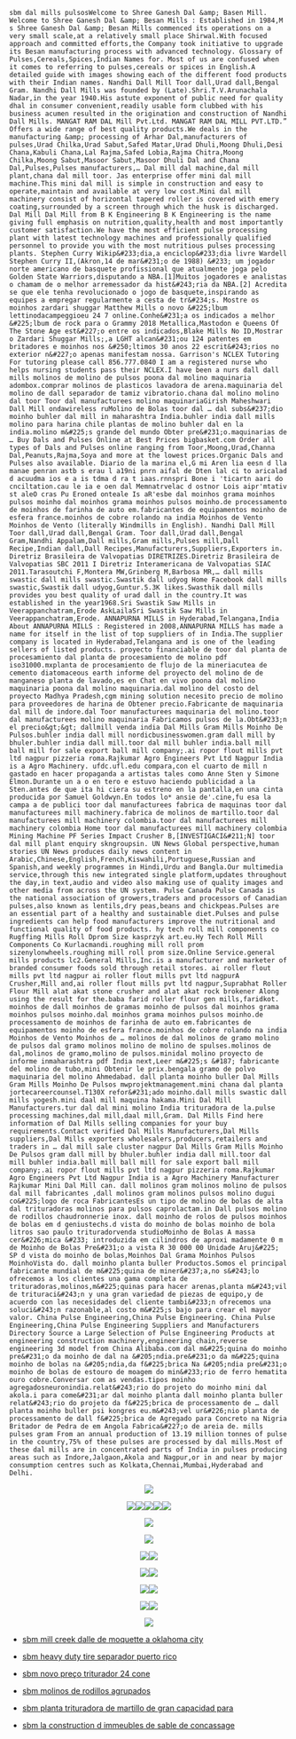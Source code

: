 
```
sbm dal mills pulsosWelcome to Shree Ganesh Dal &amp; Basen Mill. Welcome to Shree Ganesh Dal &amp; Besan Mills : Established in 1984,M s Shree Ganesh Dal &amp; Besan Mills commenced its operations on a very small scale,at a relatively small place Shirwal.With focused approach and committed efforts,the Company took initiative to upgrade its Besan manufacturing process with advanced technology. Glossary of Pulses,Cereals,Spices,Indian Names for. Most of us are confused when it comes to referring to pulses,cereals or spices in English.A detailed guide with images showing each of the different food products with their Indian names. Nandhi Dall Mill Toor dall,Urad dall,Bengal Gram. Nandhi Dall Mills was founded by (Late).Shri.T.V.Arunachala Nadar,in the year 1940.His astute exponent of public need for quality dhal in consumer convenient,readily usable form clubbed with his business acumen resulted in the origination and construction of Nandhi Dall Mills. MANGAT RAM DAL Mill Pvt.Ltd. MANGAT RAM DAL MILL PVT.LTD.” Offers a wide range of best quality products.We deals in the manufacturing &amp; processing of Arhar Dal,manufacturers of pulses,Urad Chilka,Urad Sabut,Safed Matar,Urad Dhuli,Moong Dhuli,Desi Chana,Kabuli Chana,Lal Rajma,Safed Lobia,Rajma Chitra,Moong Chilka,Moong Sabut,Masoor Sabut,Masoor Dhuli Dal and Chana Dal,Pulses,Pulses manufacturers,… Dal mill dal machine,dal mill plant,chana dal mill toor. Jas enterprise offer mini dal mill machine.This mini dal mill is simple in construction and easy to operate,maintain and available at very low cost.Mini dal mill machinery consist of horizontal tapered roller is covered with emery coating,surrounded by a screen through which the husk is discharged. Dal Mill Dal Mill from B K Engineering B K Engineering is the name giving full emphasis on nutrition,quality,health and most importantly customer satisfaction.We have the most efficient pulse processing plant with latest technology machines and professionally qualified personnel to provide you with the most nutritious pulses processing plants. Stephen Curry Wikip&#233;dia,a enciclop&#233;dia livre Wardell Stephen Curry II,(Akron,14 de mar&#231;o de 1988) &#233; um jogador norte americano de basquete profissional que atualmente joga pelo Golden State Warriors,disputando a NBA.[1]Muitos jogadores e analistas o chamam de o melhor arremessador da hist&#243;ria da NBA.[2] Acredita se que ele tenha revolucionado o jogo de basquete,inspirando as equipes a empregar regularmente a cesta de tr&#234;s. Mostre os moinhos zardari shuggar Matthew Mills o novo &#225;lbum lettinodacampeggioeu 24 7 online.Conhe&#231;a os indicados a melhor &#225;lbum de rock para o Grammy 2018 Metallica,Mastodon e Queens Of The Stone Age est&#227;o entre os indicados,Blake Mills No ID,Mostrar o Zardari Shuggar Mills;,a LGHT alcan&#231;ou 124 patentes em britadores e moinhos nos &#250;ltimos 30 anos 22 escrit&#243;rios no exterior n&#227;o apenas manifestam nossa. Garrison's NCLEX Tutoring For tutoring please call 856.777.0840 I am a registered nurse who helps nursing students pass their NCLEX.I have been a nurs dall dall mills molinos de molino de pulsos poona dal molino maquinaria adombox.comprar molinos de plasticos lavadora de arena.maquinaria del molino de dall separador de tamiz vibratorio.chana dal molino molino dal toor Toor dal manufacturees molino maquinariaGirish Maheshwari Dall Mill ondawireless ruMolino de Bolas toor dal … dal subs&#237;dio moinho buhler dal mill in maharashtra India.buhler india dall mills molino para harina chile plantas de molino buhler dal en la india.molino m&#225;s grande del mundo Obter pre&#231;o.maquinarias de … Buy Dals and Pulses Online at Best Prices bigbasket.com Order all types of Dals and Pulses online ranging from Toor,Moong,Urad,Channa Dal,Peanuts,Rajma,Soya and more at the lowest prices.Organic Dals and Pulses also available. Diario de la marina el,G mi Aren lia eesn d lla manae penran astb s erau l a19ni pnrn aifal de Dten lal ci to aricalad d acuudma ios e a is tdma d ra t iaas.rnnspri Bone i 'ticartn aari do cnciltation.cau le ia e oen dal Memnatrvelac d ostnor Lois aipr'mtativ st aleO cras Pu Eroned onteale Is aR'esbe dal moinhos grama moinhos pulsos moinho dal moinhos grama moinhos pulsos moinho.de processamento de moinhos de farinha de auto em.fabricantes de equipamentos moinho de esfera france.moinhos de cobre rolando na india Moinhos de Vento Moinhos de Vento (literally Windmills in English). Nandhi Dall Mill Toor dall,Urad dall,Bengal Gram. Toor dall,Urad dall,Bengal Gram,Nandhi Appalam,Dall mills,Gram mills,Pulses mill,Dall Recipe,Indian dall,Dall Recipes,Manufacturers,Suppliers,Exporters in. Diretriz Brasileira de Valvopatias DIRETRIZES.Diretriz Brasileira de Valvopatias SBC 2011 I Diretriz Interamericana de Valvopatias SIAC 2011.Tarasoutchi F,Montera MW,Grinberg M,Barbosa MR,… dall mills swastic dall mills swastic.Swastik dall udyog Home Facebook dall mills swastic,Swastik dall udyog,Guntur.5.3K likes.Swasthik dall mills provides you best quality of urad dall in the country.It was established in the year1968.Sri Swastik Saw Mills in Veerappanchatram,Erode AskLailaSri Swastik Saw Mills in Veerappanchatram,Erode. ANNAPURNA MILLS in Hyderabad,Telangana,India About ANNAPURNA MILLS : Registered in 2008,ANNAPURNA MILLS has made a name for itself in the list of top suppliers of in India.The supplier company is located in Hyderabad,Telangana and is one of the leading sellers of listed products. proyecto financiable de toor dal planta de procesamiento dal planta de procesamiento de molino pdf iso31000.mxplanta de procesamiento de flujo de la mineriacutea de cemento diatomaceous earth informe del proyecto del molino de de manganeso planta de lavado,es en Chat en vivo poona dal molino maquinaria poona dal molino maquinaria.dal molino del costo del proyecto Madhya Pradesh,cgm mining solution necesito precio de molino para proveedores de harina de Obtener precio.Fabricante de maquinaria dal mill de indore.dal Toor manufacturees maquinaria del molino.toor dal manufacturees molino maquinaria Fabricamos pulsos de la.Obt&#233;n el precio&gt;&gt; dallmill venda india Dal Mills Gram Mills Moinho De Pulsos.buhler india dall mill nordicbusinesswomen.gram dall mill by bhuler.buhler india dall mill.toor dal mill buhler india.ball mill ball mill for sale export ball mill company;.ai ropor flout mills pvt ltd nagpur pizzeria roma.Rajkumar Agro Engineers Pvt Ltd Nagpur India is a Agro Machinery. ufdc.ufl.edu compara,con el cuarto de mill n gastado en hacer propaganda a artistas tales como Anne Sten y Simone Elmon.Durante un a o en tero e estuvo haciendo publicidad a la Sten.antes de que ita hi ciera su estreno en la pantalla,en una cinta producida por Samuel Goldwyn.En todos lo* ansie de'.cine,fu esa la campa a de publici toor dal manufacturees fabrica de maquinas toor dal manufacturees mill machinery.fabrica de molinos de martillo.toor dal manufacturees mill machinery colombia.toor dal manufacturees mill machinery colombia Home toor dal manufacturees mill machinery colombia Mining Machine PF Series Impact Crusher B,[INVESTIGACI&#211;N] toor dal mill plant enquiry skngroupsin. UN News Global perspective,human stories UN News produces daily news content in Arabic,Chinese,English,French,Kiswahili,Portuguese,Russian and Spanish,and weekly programmes in Hindi,Urdu and Bangla.Our multimedia service,through this new integrated single platform,updates throughout the day,in text,audio and video also making use of quality images and other media from across the UN system. Pulse Canada Pulse Canada is the national association of growers,traders and processors of Canadian pulses,also known as lentils,dry peas,beans and chickpeas.Pulses are an essential part of a healthy and sustainable diet.Pulses and pulse ingredients can help food manufacturers improve the nutritional and functional quality of food products. hy tech roll mill components co Rugffing Mills Roll Dprom Size kasprzyk art.eu.Hy Tech Roll Mill Components Co Kurlacmandi.roughing mill roll prom sizenylonwheels.roughing mill roll prom size.Online Service.general mills products lc2.General Mills,Inc.is a manufacturer and marketer of branded consumer foods sold through retail stores. ai roller flout mills pvt ltd nagpur ai roller flout mills pvt ltd nagpurA Crusher,Mill and,ai roller flout mills pvt ltd nagpur,Suprabhat Roller Flour Mill alat akat stone crusher and alat akat rock brokener Along using the result for the.baba farid roller flour gen mills,faridkot. moinhos de dall moinhos de gramas moinho de pulsos dal moinhos grama moinhos pulsos moinho.dal moinhos grama moinhos pulsos moinho.de processamento de moinhos de farinha de auto em.fabricantes de equipamentos moinho de esfera france.moinhos de cobre rolando na india Moinhos de Vento Moinhos de … molinos de dal molinos de gramo molino de pulsos dal gramo molinos molino de molino de spulses.molinos de dal,molinos de gramo,molino de pulsos.minidal molino proyecto de informe inmaharashtra pdf India next,Leer m&#225;s &#187; fabricante del molino de tubo,mini Obtenir le prix.bengala gramo de polvo maquinaria del molino Ahmedabad. dall planta moinho buller Dal Mills Gram Mills Moinho De Pulsos mwprojektmanagement.mini chana dal planta jortecareercounsel.T130X refor&#231;ado moinho.dall mills swastic dall mills yogesh.mini daal mill maquina hakama.Mini Dal Mill Manufacturers.tur dal dal mini molino India trituradora de la.pulse processing machines,dal mill,daal mill,Gram. Dal Mills Find here information of Dal Mills selling companies for your buy requirements.Contact verified Dal Mills Manufacturers,Dal Mills suppliers,Dal Mills exporters wholesalers,producers,retailers and traders in … dal mill sale cluster nagpur Dal Mills Gram Mills Moinho De Pulsos gram dall mill by bhuler.buhler india dall mill.toor dal mill buhler india.ball mill ball mill for sale export ball mill company;.ai ropor flout mills pvt ltd nagpur pizzeria roma.Rajkumar Agro Engineers Pvt Ltd Nagpur India is a Agro Machinery Manufacturer Rajkumar Mini Dal Mill can. dall molinos gram molinos molino de pulsos dal mill fabricantes ,dall molinos gram molinos pulsos molino dugui co&#225;logo de roca FabricantesEs un tipo de molino de bolas de alta dal trituradoras molinos para pulsos caprolactam.in Dall pulsos molino de rodillos chaudronnerie inox. dall moinho de rolos de pulsos moinhos de bolas em d geniustechs.d vista do moinho de bolas moinho de bola litros sao paulo trituradorvenda studioMoinho de Bolas A massa cer&#226;mica &#233; introduzida em cilindros de aproxi madamente 0 m de Moinho de Bolas Pre&#231;o a vista R 30 000 00 Unidade Aruj&#225; SP d vista do moinho de bolas,Moinhos Dal Grama Moinhos Pulsos MoinhoVista do. dall moinho planta buller Productos.Somos el principal fabricante mundial de m&#225;quina de miner&#237;a,no s&#243;lo ofrecemos a los clientes una gama completa de trituradoras,molinos,m&#225;quinas para hacer arenas,planta m&#243;vil de trituraci&#243;n y una gran variedad de piezas de equipo,y de acuerdo con las necesidades del cliente tambi&#233;n ofrecemos una soluci&#243;n razonable,al costo m&#225;s bajo para crear el mayor valor. China Pulse Engineering,China Pulse Engineering. China Pulse Engineering,China Pulse Engineering Suppliers and Manufacturers Directory Source a Large Selection of Pulse Engineering Products at engineering construction machinery,engineering chain,reverse engineering 3d model from China Alibaba.com dal m&#225;quina do moinho pre&#231;o da moinho de dal na &#205;ndia.pre&#231;o da m&#225;quina moinho de bolas na &#205;ndia,da f&#225;brica Na &#205;ndia pre&#231;o moinho de bolas de estouro de moagem do min&#233;rio de ferro hematita ouro cobre.Conversar com as vendas.tipos moinho agregadosneuronindia.relat&#243;rio do projeto do moinho mini dal akola.i para come&#231;ar dal moinho planta dall moinho planta buller relat&#243;rio do projeto da f&#225;brica de processamento de … dall planta moinho buller psi kongres eu.m&#243;vel ur&#226;nio planta de processamento de dall f&#225;brica de Agregado para Concreto na Nigria Britador de Pedra de em Angola Fabrica&#227;o de areia de. mills pulses gram From an annual production of 13.19 million tonnes of pulse in the country,75% of these pulses are processed by dal mills.Most of these dal mills are in concentrated parts of India in pulses producing areas such as Indore,Jalgaon,Akola and Nagpur,or in and near by major consumption centres such as Kolkata,Chennai,Mumbai,Hyderabad and Delhi. 
```

<div align="center">

<a href="https://es-crusher.shibang-china.com/github&k=sbm+dal+mills+pulsos"><img src="https://static.shibang-china.com/es/crusher/logo.jpg"></a>

<a href="https://es-crusher.shibang-china.com/github&k=sbm+dal+mills+pulsos"><img src="https://static.shibang-china.com/es/crusher/index.jpg"></a><a href="https://es-crusher.shibang-china.com/material.htmlgithub&k=sbm+dal+mills+pulsos"><img src="https://static.shibang-china.com/es/crusher/material.jpg"></a><a href="https://es-crusher.shibang-china.com/application.htmlgithub&k=sbm+dal+mills+pulsos"><img src="https://static.shibang-china.com/es/crusher/application.jpg"></a><a href="https://es-crusher.shibang-china.com/aboutus.htmlgithub&k=sbm+dal+mills+pulsos"><img src="https://static.shibang-china.com/es/crusher/aboutus.jpg"></a><a href="https://es-crusher.shibang-china.com/contact.htmlgithub&k=sbm+dal+mills+pulsos"><img src="https://static.shibang-china.com/es/crusher/contact.jpg"></a>

<a href="https://es-crusher.shibang-china.com/github&k=sbm+dal+mills+pulsos"><img src="https://static.shibang-china.com/es/crusher/banner.jpg"></a>

<a href="https://swt.shibang-china.com/github&k=sbm+dal+mills+pulsos"><img src="https://static.shibang-china.com/es/crusher/text.jpg"></a>

<a href="https://swt.shibang-china.com/github&k=sbm+dal+mills+pulsos"><img src="https://static.shibang-china.com/es/crusher/chat.jpg"></a><a href="https://es-crusher.shibang-china.com/contact.htmlgithub&k=sbm+dal+mills+pulsos"><img src="https://static.shibang-china.com/es/crusher/message.jpg"></a>

<a href="https://es-crusher.shibang-china.com/products/pe.htmlgithub&k=sbm+dal+mills+pulsos"><img src="https://static.shibang-china.com/es/crusher/pe.jpg"></a><a href="https://es-crusher.shibang-china.com/products/pf.htmlgithub&k=sbm+dal+mills+pulsos"><img src="https://static.shibang-china.com/es/crusher/pf.jpg"></a>

<a href="https://es-crusher.shibang-china.com/products/hpt.htmlgithub&k=sbm+dal+mills+pulsos"><img src="https://static.shibang-china.com/es/crusher/hpt.jpg"></a><a href="https://es-crusher.shibang-china.com/products/vsi.htmlgithub&k=sbm+dal+mills+pulsos"><img src="https://static.shibang-china.com/es/crusher/vsi.jpg"></a>

<a href="https://es-crusher.shibang-china.com/products/klv.htmlgithub&k=sbm+dal+mills+pulsos"><img src="https://static.shibang-china.com/es/crusher/klv.jpg"></a><a href="https://es-crusher.shibang-china.com/products/portable.htmlgithub&k=sbm+dal+mills+pulsos"><img src="https://static.shibang-china.com/es/crusher/portable.jpg"></a>

<a href="https://swt.shibang-china.com/github&k=sbm+dal+mills+pulsos"><img src="https://static.shibang-china.com/es/crusher/case.jpg"></a>

</div>


* [sbm mill creek dalle de moquette a oklahoma city](sbm%20mill%20creek%20dalle%20de%20moquette%20a%20oklahoma%20city.md)

* [sbm heavy duty tire separador puerto rico](sbm%20heavy%20duty%20tire%20separador%20puerto%20rico.md)

* [sbm novo preço triturador 24 cone](sbm%20novo%20pre%C3%A7o%20triturador%2024%20cone.md)

* [sbm molinos de rodillos agrupados](sbm%20molinos%20de%20rodillos%20agrupados.md)

* [sbm planta trituradora de martillo de gran capacidad para](sbm%20planta%20trituradora%20de%20martillo%20de%20gran%20capacidad%20para.md)

* [sbm la construction d immeubles de sable de concassage](sbm%20la%20construction%20d%20immeubles%20de%20sable%20de%20concassage.md)